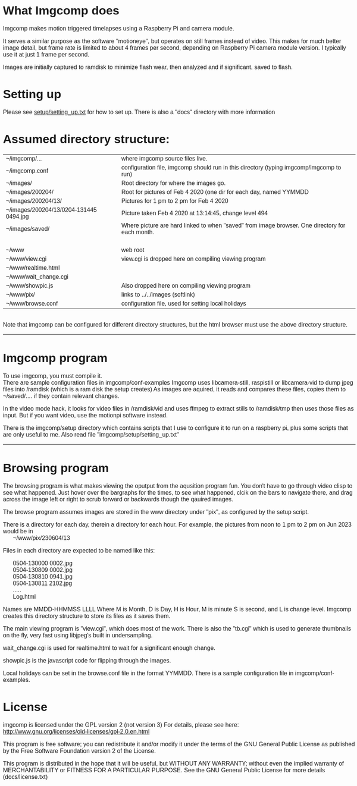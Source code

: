 <html><head>
<meta charset="UTF-8">
<style type=text/css>
body { font-family: sans-serif; font-size: 16px; 
    max-width:1160px; min-width:500px; margin: auto; padding-left:8px; padding-right:4px;}
h1.sh {margin-bottom:2px;}
h2 {margin-top:35px;}
</style>
</head>
<body>
<h1>What Imgcomp does</h1>
Imgcomp makes motion triggered timelapses using a Raspberry Pi and camera module.
<p>
It serves a similar purpose as the software "motioneye", but operates on still frames
instead of video.  This makes for much better image detail, but frame rate is limited
to about 4 frames per second, depending on Raspberry Pi camera module version.
I typically use it at just 1 frame per second.
<p>
Images are initially captured to ramdisk to minimize flash wear, then analyzed and
if significant, saved to flash.
<p>
<h1>Setting up</h2>
Please see <a href="setup/setting_up.txt">setup/setting_up.txt</a> for how to set up.
There is also a "docs" directory with more information

<h1>Assumed directory structure:</h1>
<table>
<tr><td>~/imgcomp/...           <td>where imgcomp source files live.
<tr><td>~/imgcomp.conf          <td>configuration file, imgcomp should run in this directory
  						        (typing imgcomp/imgcomp to run)
<tr><td>~/images/               <td>Root directory for where the images go.
<tr><td>~/images/200204/        <td>Root for pictures of Feb 4 2020 (one dir for each day,
                                named YYMMDD
<tr><td>~/images/200204/13/     <td>Pictures for 1 pm to 2 pm for Feb 4 2020
<tr><td>~/images/200204/13/0204-131445 0494.jpg
                                <td>Picture taken Feb 4 2020 at 13:14:45, change level 494
<tr><td>~/images/saved/         <td>Where picture are hard linked to when "saved" from image
                                browser.  One directory for each month.
<tr><td>&nbsp;

<tr><td>~/www                   <td>web root
<tr><td>~/www/view.cgi          <td>view.cgi is dropped here on compiling viewing program
<tr><td>~/www/realtime.html
<tr><td>~/www/wait_change.cgi
<tr><td>~/www/showpic.js        <td>Also dropped here on compiling viewing program                        
<tr><td>~/www/pix/              <td>links to ../../images (softlink)
<tr><td>~/www/browse.conf       <td>configuration file, used for setting local holidays
</table>
<br>
Note that imgcomp can be configured for different directory structures,
but the html browser must use the above directory structure.
<hr>
<h1>Imgcomp program</h1>

To use imgcomp, you must compile it.  
There are sample configuration files in imgcomp/conf-examples
Imgcomp uses libcamera-still, raspistill or libcamera-vid to dump jpeg
files into /ramdisk (which is a ram disk the setup creates)
As images are aquired, it reads and compares these files, copies them
to ~/saved/.... if they contain relevant changes.
<p>
In the video mode hack, it looks for video files in /ramdisk/vid and uses
ffmpeg to extract stills to /ramdisk/tmp then uses those files as input.
But if you want video, use the motionpi software instead.
<p>
There is the imgcomp/setup directory which contains scripts that I use to
configure it to run on a raspberry pi, plus some scripts that are only
useful to me.  Also read file "imgcomp/setup/setting_up.txt"

<hr>

<h1>Browsing program</h1>

The browsing program is what makes viewing the oputput from the aqusition
program fun.  You don't have to go through video clisp to see what happened.
Just hover over the bargraphs
for the times, to see what happened, clcik on the bars to navigate there,
and drag across the image left or right to scrub forward or backwards though
the qauired images.
<p>
The browse program assumes images are stored in the www directory under
"pix", as configured by the setup script.
<p>
There is a directory for each day, therein a directory for each hour.
For example, the pictures from noon to 1 pm to 2 pm on Jun 2023 would be in<br>
&nbsp; &nbsp; &nbsp; ~/www/pix/230604/13
<p>
Files in each directory are expected to be named like this:<p>
&nbsp; &nbsp; &nbsp; 0504-130000 0002.jpg<br>
&nbsp; &nbsp; &nbsp; 0504-130809 0002.jpg<br>
&nbsp; &nbsp; &nbsp; 0504-130810 0941.jpg<br>
&nbsp; &nbsp; &nbsp; 0504-130811 2102.jpg<br>
&nbsp; &nbsp; &nbsp; .....<br>
&nbsp; &nbsp; &nbsp; Log.html<br>
<p>
Names are MMDD-HHMMSS LLLL
Where M is Month, D is Day, H is Hour, M is minute S is second, and L is change level.
Imgcomp creates this directory structure to store its files as it saves them.
<p>

The main viewing program is "view.cgi", which does most of the work.
There is also the "tb.cgi" which is used to generate thumbnails on the fly,
very fast using libjpeg's built in undersampling.
<p>
wait_change.cgi is used for realtime.html to wait for a significant enough
change.
<p>
showpic.js is the javascript code for flipping through the images.
<p>
Local holidays can be set in the browse.conf file in the format YYMMDD.
There is a sample configuration file in imgcomp/conf-examples.

<h1>License</h1>

imgcomp is licensed under the GPL version 2 (not version 3)
For details, please see here:<br>
<a href="http://www.gnu.org/licenses/old-licenses/gpl-2.0.en.html">http://www.gnu.org/licenses/old-licenses/gpl-2.0.en.html</a>
<p>
This program is free software; you can redistribute it and/or
modify it under the terms of the GNU General Public License
as published by the Free Software Foundation version 2
of the License.
<p>
This program is distributed in the hope that it will be useful,
but WITHOUT ANY WARRANTY; without even the implied warranty of
MERCHANTABILITY or FITNESS FOR A PARTICULAR PURPOSE.  See the
GNU General Public License for more details (docs/license.txt)
